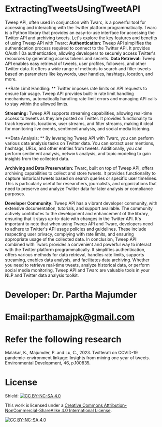# ExtractingTweetsUsingTweetAPI
Tweep API, often used in conjunction with Twarc, is a powerful tool for accessing and interacting with the Twitter platform programmatically. Twarc is a Python library that provides an easy-to-use interface for accessing the Twitter API and archiving tweets. Let's explore the key features and benefits of using Tweep API with Twarc: 
**Authentication:** 
Tweep API simplifies the authentication process required to connect to the Twitter API. It provides OAuth 1.0a authentication, allowing developers to securely access Twitter's resources by generating access tokens and secrets.
**Data Retrieval:**
Tweep API enables easy retrieval of tweets, user profiles, followers, and other Twitter data. It offers a wide range of methods to search and filter tweets based on parameters like keywords, user handles, hashtags, location, and more.

**Rate Limit Handling: **
Twitter imposes rate limits on API requests to ensure fair usage. Tweep API provides built-in rate limit handling mechanisms, automatically handling rate limit errors and managing API calls to stay within the allowed limits.

**Streaming:**
Tweep API supports streaming capabilities, allowing real-time access to tweets as they are posted on Twitter. It provides functionality to track keywords, locations, user streams, and filter streams, making it ideal for monitoring live events, sentiment analysis, and social media listening.

**Data Analysis: **
By leveraging Tweep API with Twarc, you can perform various data analysis tasks on Twitter data. You can extract user mentions, hashtags, URLs, and other entities from tweets. Additionally, you can perform sentiment analysis, network analysis, and topic modeling to gain insights from the collected data.

**Archiving and Data Preservation:**
Twarc, built on top of Tweep API, offers archiving capabilities to collect and store tweets. It provides functionality to capture historical tweets based on search queries or specific user timelines. This is particularly useful for researchers, journalists, and organizations that need to preserve and analyze Twitter data for later analysis or compliance purposes.

**Developer Community:**
Tweep API has a vibrant developer community, with extensive documentation, tutorials, and support available. The community actively contributes to the development and enhancement of the library, ensuring that it stays up-to-date with changes in the Twitter API.
It's important to note that when using Tweep API and Twarc, developers need to adhere to Twitter's API usage policies and guidelines. These include respecting user privacy, complying with rate limits, and ensuring appropriate usage of the collected data.
In conclusion, Tweep API combined with Twarc provides a convenient and powerful way to interact with the Twitter platform programmatically. It simplifies authentication, offers various methods for data retrieval, handles rate limits, supports streaming, enables data analysis, and facilitates data archiving. Whether you need to retrieve real-time tweets, analyze historical data, or perform social media monitoring, Tweep API and Twarc are valuable tools in your NLP and Twitter data analysis toolkit.

# Developer: Dr. Partha Majumder
# Email:parthamajpk@gmail.com

# Refer the following research 
Malakar, K., Majumder, P. and Lu, C., 2023. Twitterati on COVID-19 pandemic-environment linkage: Insights from mining one year of tweets. Environmental Development, 46, p.100835.

# License
Shield: [![CC BY-NC-SA 4.0][cc-by-nc-sa-shield]][cc-by-nc-sa]

This work is licensed under a
[Creative Commons Attribution-NonCommercial-ShareAlike 4.0 International License][cc-by-nc-sa].

[![CC BY-NC-SA 4.0][cc-by-nc-sa-image]][cc-by-nc-sa]

[cc-by-nc-sa]: http://creativecommons.org/licenses/by-nc-sa/4.0/
[cc-by-nc-sa-image]: https://licensebuttons.net/l/by-nc-sa/4.0/88x31.png
[cc-by-nc-sa-shield]: https://img.shields.io/badge/License-CC%20BY--NC--SA%204.0-lightgrey.svg





